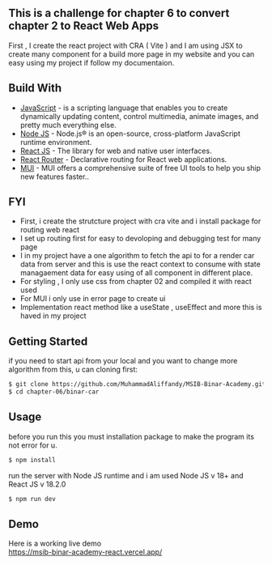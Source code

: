 ## This is a challenge for chapter 6 to convert chapter 2 to React Web Apps
First , I create the react project with CRA ( Vite ) and I am using JSX to create many component for a build more page in my website and you can easy using my project if follow my documentaion.

## Build With
- [JavaScript](https://www.javascript.com/) - is a scripting language that enables you to create dynamically updating content, control multimedia, animate      images, and pretty much everything else.
- [Node JS](https://nodejs.org/en) - Node.js® is an open-source, cross-platform JavaScript runtime environment.
- [React JS](https://react.dev/) - The library for web and native user interfaces.
- [React Router](https://reactrouter.com/en/main) -  Declarative routing for React web applications.
- [MUI](https://mui.com/) - MUI offers a comprehensive suite of free UI tools to help you ship new features faster..


## FYI 
- First, i create the strutcture project with cra vite and i install package for routing web react
- I set up routing first for easy to devoloping and debugging test for many page
- I in my project have a one algorithm to fetch the api to for a render car data from server and this is use the react context to consume with state managaement data for easy using of all component in different place.
- For styling , I only use css from chapter 02 and compiled it with react used
- For MUI i only use in error page to create ui 
- Implementation react method like a useState , useEffect and more this is haved in my project

## Getting Started

if you need to start api from your local and you want to change more algorithm from this, u can cloning first:

```sh
$ git clone https://github.com/MuhammadAliffandy/MSIB-Binar-Academy.git
$ cd chapter-06/binar-car
```

## Usage

before you run this you must installation package to make the program its not error for u.

```sh
$ npm install
```

run the server with Node JS runtime and i am used Node JS v 18+ and React JS v 18.2.0

```sh
$ npm run dev
```
## Demo
Here is a working live demo  
https://msib-binar-academy-react.vercel.app/


